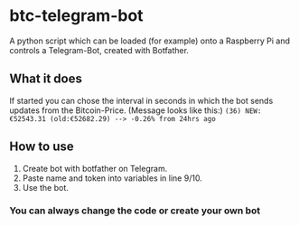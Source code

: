 # btc-telegram-bot
A python script which can be loaded (for example) onto a Raspberry Pi and controls a Telegram-Bot, created with Botfather.

## What it does
If started you can chose the interval in seconds in which the bot sends updates from the Bitcoin-Price.
(Message looks like this:)
`(36) NEW: €52543.31 (old:€52682.29)
--> -0.26% from 24hrs ago`

## How to use
1. Create bot with botfather on Telegram.
2. Paste name and token into variables in line 9/10.
3. Use the bot.

### You can always change the code or create your own bot
